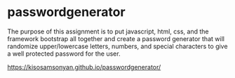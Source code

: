 # passwordgenerator

The purpose of this assignment is to put javascript, html, css, and the framework bootstrap all together and create 
a password generator that will randomize upper/lowercase letters, numbers, and special characters to give a well 
protected password for the user. 


https://kisosamsonyan.github.io/passwordgenerator/
